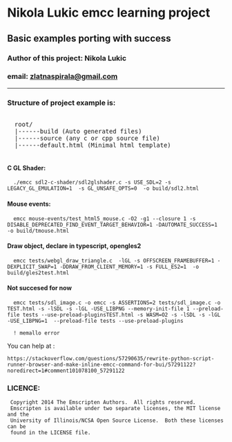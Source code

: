 
 #    Nikola Lukic emcc learning project     #
 ##   Basic examples porting with success   ##
 ###  Author of this project: Nikola Lukic ###
 ###  email: zlatnaspirala@gmail.com       ###
-----------------------------------------------

### Structure of project example is: ###

<pre>

  root/
  |------build (Auto generated files)
  |------source (any c or cpp source file)
  |------default.html (Minimal html template)

</pre>

#### C GL Shader: ####

```
  ./emcc sdl2-c-shader/sdl2glshader.c -s USE_SDL=2 -s LEGACY_GL_EMULATION=1  -s GL_UNSAFE_OPTS=0  -o build/sdl2.html
```

#### Mouse events: ####
```
  emcc mouse-events/test_html5_mouse.c -O2 -g1 --closure 1 -s DISABLE_DEPRECATED_FIND_EVENT_TARGET_BEHAVIOR=1 -DAUTOMATE_SUCCESS=1  -o build/tmouse.html
```

#### Draw object, declare in typescript, opengles2 ####
```
  emcc tests/webgl_draw_triangle.c  -lGL -s OFFSCREEN_FRAMEBUFFER=1 -DEXPLICIT_SWAP=1 -DDRAW_FROM_CLIENT_MEMORY=1 -s FULL_ES2=1  -o build/gles2test.html
```

#### Not succesed for now ####

```
  emcc tests/sdl_image.c -o emcc -s ASSERTIONS=2 tests/sdl_image.c -o TEST.html -s -lSDL -s -lGL -USE_LIBPNG --memory-init-file 1 --preload-file tests --use-preload-pluginsTEST.html -s WASM=O2 -s -lSDL -s -lGL -USE_LIBPNG=1  --preload-file tests --use-preload-plugins

  ! memallo error

```

   You can help at :

    https://stackoverflow.com/questions/57290635/rewrite-python-script-runner-browser-and-make-inline-emcc-command-for-bui/57291122?noredirect=1#comment101078100_57291122


### LICENCE: ###

```
 Copyright 2014 The Emscripten Authors.  All rights reserved.
 Emscripten is available under two separate licenses, the MIT license and the
 University of Illinois/NCSA Open Source License.  Both these licenses can be
 found in the LICENSE file.
```
